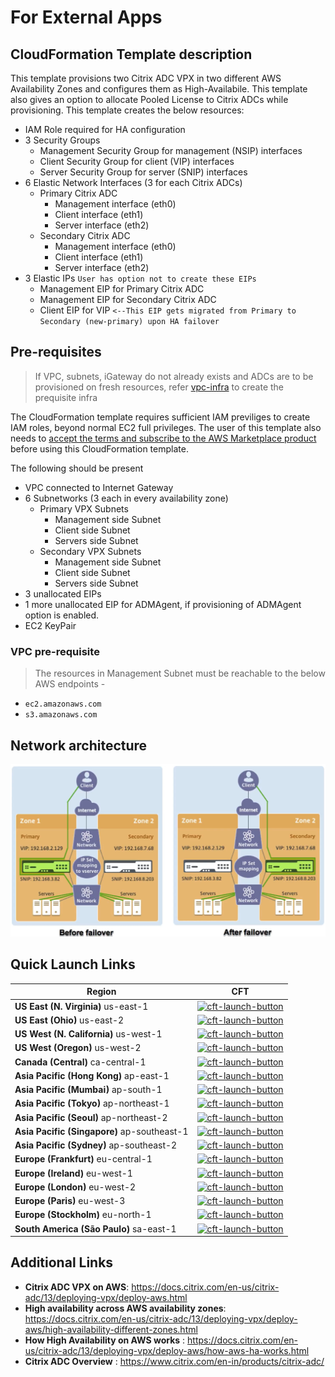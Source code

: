 # For External Apps

## CloudFormation Template description

This template provisions two Citrix ADC VPX in two different AWS Availability Zones and configures them as High-Availabile. This template also gives an option to allocate Pooled License to Citrix ADCs while provisioning.
This template creates the below resources:

* IAM Role required for HA configuration
* 3 Security Groups
  * Management Security Group for management (NSIP) interfaces
  * Client Security Group for client (VIP) interfaces
  * Server Security Group for server (SNIP) interfaces
* 6 Elastic Network Interfaces (3 for each Citrix ADCs)
  * Primary Citrix ADC
    * Management interface (eth0)
    * Client interface (eth1)
    * Server interface (eth2)
  * Secondary Citrix ADC
    * Management interface (eth0)
    * Client interface (eth1)
    * Server interface (eth2)
* 3 Elastic IPs `User has option not to create these EIPs`
  * Management EIP for Primary Citrix ADC
  * Management EIP for Secondary Citrix ADC
  * Client EIP for VIP `<--This EIP gets migrated from Primary to Secondary (new-primary) upon HA failover`

## Pre-requisites

> If VPC, subnets, iGateway do not already exists and ADCs are to be provisioned on fresh resources, refer [vpc-infra](../../vpc-infra/) to create the prequisite infra

The CloudFormation template requires sufficient IAM previliges to create IAM roles, beyond normal EC2 full privileges. The user of this template also needs to [accept the terms and subscribe to the AWS Marketplace product](https://aws.amazon.com/marketplace/pp/B00AA01BOE/) before using this CloudFormation template.

The following should be present

* VPC connected to Internet Gateway
* 6 Subnetworks (3 each in every availability zone)
  * Primary VPX Subnets
    * Management side Subnet
    * Client side Subnet
    * Servers side Subnet
  * Secondary VPX Subnets
    * Management side Subnet
    * Client side Subnet
    * Servers side Subnet
* 3 unallocated EIPs
* 1 more unallocated EIP for ADMAgent, if provisioning of ADMAgent option is enabled.
* EC2 KeyPair

### VPC pre-requisite

> The resources in Management Subnet must be reachable to the below AWS endpoints -

* `ec2.amazonaws.com`
* `s3.amazonaws.com`

## Network architecture

![Citrix HA Across AZ](./citrix-adc-ha-architecture.png)

## Quick Launch Links

|Region|CFT|
|--|--|
|**US East (N. Virginia)** us-east-1|[![cft-launch-button](https://s3.amazonaws.com/cloudformation-examples/cloudformation-launch-stack.png)](https://console.aws.amazon.com/cloudformation/home?region=us-east-1#/stacks/new?templateURL=https://s3.amazonaws.com/citrixadc-automation/templates/high-availability/across-availability-zone/for-external-apps/ha-3nic-across-az.yaml)|
|**US East (Ohio)** us-east-2|[![cft-launch-button](https://s3.amazonaws.com/cloudformation-examples/cloudformation-launch-stack.png)](https://console.aws.amazon.com/cloudformation/home?region=us-east-2#/stacks/new?templateURL=https://s3.amazonaws.com/citrixadc-automation/templates/high-availability/across-availability-zone/for-external-apps/ha-3nic-across-az.yaml)|
|**US West (N. California)** us-west-1|[![cft-launch-button](https://s3.amazonaws.com/cloudformation-examples/cloudformation-launch-stack.png)](https://console.aws.amazon.com/cloudformation/home?region=us-west-1#/stacks/new?templateURL=https://s3.amazonaws.com/citrixadc-automation/templates/high-availability/across-availability-zone/for-external-apps/ha-3nic-across-az.yaml)|
|**US West (Oregon)** us-west-2|[![cft-launch-button](https://s3.amazonaws.com/cloudformation-examples/cloudformation-launch-stack.png)](https://console.aws.amazon.com/cloudformation/home?region=us-west-2#/stacks/new?templateURL=https://s3.amazonaws.com/citrixadc-automation/templates/high-availability/across-availability-zone/for-external-apps/ha-3nic-across-az.yaml)|
|**Canada (Central)** ca-central-1|[![cft-launch-button](https://s3.amazonaws.com/cloudformation-examples/cloudformation-launch-stack.png)](https://console.aws.amazon.com/cloudformation/home?region=ca-central-1#/stacks/new?templateURL=https://s3.amazonaws.com/citrixadc-automation/templates/high-availability/across-availability-zone/for-external-apps/ha-3nic-across-az.yaml)|
|**Asia Pacific (Hong Kong)** ap-east-1|[![cft-launch-button](https://s3.amazonaws.com/cloudformation-examples/cloudformation-launch-stack.png)](https://console.aws.amazon.com/cloudformation/home?region=ap-east-1#/stacks/new?templateURL=https://s3.amazonaws.com/citrixadc-automation/templates/high-availability/across-availability-zone/for-external-apps/ha-3nic-across-az.yaml)|
|**Asia Pacific (Mumbai)** ap-south-1|[![cft-launch-button](https://s3.amazonaws.com/cloudformation-examples/cloudformation-launch-stack.png)](https://console.aws.amazon.com/cloudformation/home?region=ap-south-1#/stacks/new?templateURL=https://s3.amazonaws.com/citrixadc-automation/templates/high-availability/across-availability-zone/for-external-apps/ha-3nic-across-az.yaml)|
|**Asia Pacific (Tokyo)** ap-northeast-1|[![cft-launch-button](https://s3.amazonaws.com/cloudformation-examples/cloudformation-launch-stack.png)](https://console.aws.amazon.com/cloudformation/home?region=ap-northeast-1#/stacks/new?templateURL=https://s3.amazonaws.com/citrixadc-automation/templates/high-availability/across-availability-zone/for-external-apps/ha-3nic-across-az.yaml)|
|**Asia Pacific (Seoul)** ap-northeast-2|[![cft-launch-button](https://s3.amazonaws.com/cloudformation-examples/cloudformation-launch-stack.png)](https://console.aws.amazon.com/cloudformation/home?region=ap-northeast-2#/stacks/new?templateURL=https://s3.amazonaws.com/citrixadc-automation/templates/high-availability/across-availability-zone/for-external-apps/ha-3nic-across-az.yaml)|
|**Asia Pacific (Singapore)** ap-southeast-1|[![cft-launch-button](https://s3.amazonaws.com/cloudformation-examples/cloudformation-launch-stack.png)](https://console.aws.amazon.com/cloudformation/home?region=ap-southeast-1#/stacks/new?templateURL=https://s3.amazonaws.com/citrixadc-automation/templates/high-availability/across-availability-zone/for-external-apps/ha-3nic-across-az.yaml)|
|**Asia Pacific (Sydney)** ap-southeast-2|[![cft-launch-button](https://s3.amazonaws.com/cloudformation-examples/cloudformation-launch-stack.png)](https://console.aws.amazon.com/cloudformation/home?region=ap-southeast-2#/stacks/new?templateURL=https://s3.amazonaws.com/citrixadc-automation/templates/high-availability/across-availability-zone/for-external-apps/ha-3nic-across-az.yaml)|
|**Europe (Frankfurt)** eu-central-1|[![cft-launch-button](https://s3.amazonaws.com/cloudformation-examples/cloudformation-launch-stack.png)](https://console.aws.amazon.com/cloudformation/home?region=eu-central-1#/stacks/new?templateURL=https://s3.amazonaws.com/citrixadc-automation/templates/high-availability/across-availability-zone/for-external-apps/ha-3nic-across-az.yaml)|
|**Europe (Ireland)** eu-west-1|[![cft-launch-button](https://s3.amazonaws.com/cloudformation-examples/cloudformation-launch-stack.png)](https://console.aws.amazon.com/cloudformation/home?region=eu-west-1#/stacks/new?templateURL=https://s3.amazonaws.com/citrixadc-automation/templates/high-availability/across-availability-zone/for-external-apps/ha-3nic-across-az.yaml)|
|**Europe (London)** eu-west-2|[![cft-launch-button](https://s3.amazonaws.com/cloudformation-examples/cloudformation-launch-stack.png)](https://console.aws.amazon.com/cloudformation/home?region=eu-west-2#/stacks/new?templateURL=https://s3.amazonaws.com/citrixadc-automation/templates/high-availability/across-availability-zone/for-external-apps/ha-3nic-across-az.yaml)|
|**Europe (Paris)** eu-west-3|[![cft-launch-button](https://s3.amazonaws.com/cloudformation-examples/cloudformation-launch-stack.png)](https://console.aws.amazon.com/cloudformation/home?region=eu-west-3#/stacks/new?templateURL=https://s3.amazonaws.com/citrixadc-automation/templates/high-availability/across-availability-zone/for-external-apps/ha-3nic-across-az.yaml)|
|**Europe (Stockholm)** eu-north-1|[![cft-launch-button](https://s3.amazonaws.com/cloudformation-examples/cloudformation-launch-stack.png)](https://console.aws.amazon.com/cloudformation/home?region=eu-north-1#/stacks/new?templateURL=https://s3.amazonaws.com/citrixadc-automation/templates/high-availability/across-availability-zone/for-external-apps/ha-3nic-across-az.yaml)|
|**South America (São Paulo)** sa-east-1|[![cft-launch-button](https://s3.amazonaws.com/cloudformation-examples/cloudformation-launch-stack.png)](https://console.aws.amazon.com/cloudformation/home?region=sa-east-1#/stacks/new?templateURL=https://s3.amazonaws.com/citrixadc-automation/templates/high-availability/across-availability-zone/for-external-apps/ha-3nic-across-az.yaml)|

## Additional Links

* **Citrix ADC VPX on AWS**: <https://docs.citrix.com/en-us/citrix-adc/13/deploying-vpx/deploy-aws.html>
* **High availability across AWS availability zones**: <https://docs.citrix.com/en-us/citrix-adc/13/deploying-vpx/deploy-aws/high-availability-different-zones.html>
* **How High Availability on AWS works** : <https://docs.citrix.com/en-us/citrix-adc/13/deploying-vpx/deploy-aws/how-aws-ha-works.html>
* **Citrix ADC Overview** : <https://www.citrix.com/en-in/products/citrix-adc/>
